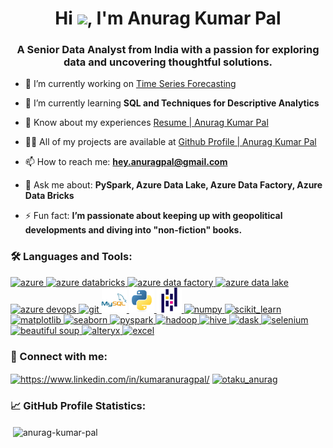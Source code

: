 <h1 align="center">Hi <a href="https://www.gautamkrishnar.com/"><img src="https://media.giphy.com/media/hvRJCLFzcasrR4ia7z/giphy.gif" width="3%"></a>, I'm Anurag Kumar Pal</h1>
<h3 align="center">A Senior Data Analyst from India with a passion for exploring data and uncovering thoughtful solutions.</h3>

- 🔭 I’m currently working on [Time Series Forecasting](https://github.com/Anurag-Kumar-Pal/EPGP-IIITB-Data-Science-Projects/tree/main/Sales%20Forecasting%20for%20Medicinal%20Drugs%20of%20Rossmann%20Stores)

- 🌱 I’m currently learning **SQL and Techniques for Descriptive Analytics**

- 📄 Know about my experiences [Resume | Anurag Kumar Pal](https://drive.google.com/file/d/1_xMOOofTrdDU5huP--TnL85rOIAMQEs8/view?usp=drive_link)

- 👨‍💻 All of my projects are available at [Github Profile | Anurag Kumar Pal](https://github.com/Anurag-Kumar-Pal/EPGP-IIITB-Data-Science-Projects)

- 📫 How to reach me: **hey.anuragpal@gmail.com**

- 💬 Ask me about: **PySpark, Azure Data Lake, Azure Data Factory, Azure Data Bricks**

- ⚡ Fun fact: **I’m passionate about keeping up with geopolitical developments and diving into "non-fiction" books.**



<h3 align="left"> 🛠️ Languages and Tools:</h3>
<p align="left"> <a href="https://azure.microsoft.com/en-in/" target="_blank" rel="noreferrer"> <img src="https://www.vectorlogo.zone/logos/microsoft_azure/microsoft_azure-icon.svg" alt="azure" width="40" height="40"/> </a>
<a href="https://www.databricks.com/" target="_blank" rel="noreferrer"> <img src="https://www.vectorlogo.zone/logos/databricks/databricks-icon.svg" alt="azure databricks" width="40" height="40"/> </a>
<a href="https://azure.microsoft.com/en-in/products/data-factory" target="_blank" rel="noreferrer"> <img src="https://shorturl.at/hLRV0" alt="azure data factory" width="40" height="40"/> </a>
<a href="https://azure.microsoft.com/en-in/solutions/data-lake" target="_blank" rel="noreferrer"> <img src="https://shorturl.at/jZNcD" alt="azure data lake" width="40" height="40"/> </a>
<a href="https://azure.microsoft.com/en-us/products/devops" target="_blank" rel="noreferrer"> <img src="https://shorturl.at/iDyF4" alt="azure devops" width="40" height="40"/> </a>
<a href="https://git-scm.com/" target="_blank" rel="noreferrer"> <img src="https://www.vectorlogo.zone/logos/git-scm/git-scm-icon.svg" alt="git" width="40" height="40"/> </a>  
<a href="https://www.mysql.com/" target="_blank" rel="noreferrer"> <img src="https://raw.githubusercontent.com/devicons/devicon/master/icons/mysql/mysql-original-wordmark.svg" alt="mysql" width="40" height="40"/> </a> 
<a href="https://www.python.org" target="_blank" rel="noreferrer"> <img src="https://raw.githubusercontent.com/devicons/devicon/master/icons/python/python-original.svg" alt="python" width="40" height="40"/> </a>
<a href="https://pandas.pydata.org/" target="_blank" rel="noreferrer"> <img src="https://raw.githubusercontent.com/devicons/devicon/2ae2a900d2f041da66e950e4d48052658d850630/icons/pandas/pandas-original.svg" alt="pandas" width="40" height="40"/> </a>
<a href="https://numpy.org/" target="_blank" rel="noreferrer"> <img src="https://www.vectorlogo.zone/logos/numpy/numpy-icon.svg" alt="numpy" width="40" height="40"/> </a>
<a href="https://scikit-learn.org/" target="_blank" rel="noreferrer"> <img src="https://upload.wikimedia.org/wikipedia/commons/0/05/Scikit_learn_logo_small.svg" alt="scikit_learn" width="40" height="40"/> </a>
<a href="https://matplotlib.org/" target="_blank" rel="noreferrer"> <img src="https://rb.gy/n3cte4" alt="matplotlib" width="40" height="40"/> </a>
<a href="https://seaborn.pydata.org/" target="_blank" rel="noreferrer"> <img src="https://seaborn.pydata.org/_images/logo-mark-lightbg.svg" alt="seaborn" width="40" height="40"/> </a>
<a href="https://spark.apache.org/docs/latest/api/python/index.html#" target="_blank" rel="noreferrer"> <img src="https://rb.gy/xmc0ks" alt="pyspark" width="70" height="40"/> </a>
<a href="https://hadoop.apache.org/" target="_blank" rel="noreferrer"> <img src="https://www.vectorlogo.zone/logos/apache_hadoop/apache_hadoop-icon.svg" alt="hadoop" width="40" height="40"/> </a> 
<a href="https://hive.apache.org/" target="_blank" rel="noreferrer"> <img src="https://www.vectorlogo.zone/logos/apache_hive/apache_hive-icon.svg" alt="hive" width="40" height="40"/> </a>
<a href="https://docs.dask.org/en/stable/" target="_blank" rel="noreferrer"> <img src="https://shorturl.at/asMlO" alt="dask" width="40" height="40"/> </a>
<a href="https://www.selenium.dev" target="_blank" rel="noreferrer"> <img src="https://raw.githubusercontent.com/detain/svg-logos/780f25886640cef088af994181646db2f6b1a3f8/svg/selenium-logo.svg" alt="selenium" width="40" height="40"/> </a>
<a href="https://www.crummy.com/software/BeautifulSoup/" target="_blank" rel="noreferrer"> <img src="https://rb.gy/dmgqtf" alt="beautiful soup" width="70" height="40"/> </a>
<a href="https://www.alteryx.com/" target="_blank" rel="noreferrer"> <img src="https://rb.gy/lntqnf" alt="alteryx" width="60" height="40"/> </a>
<a href="https://www.microsoft.com/en-in/microsoft-365/excel" target="_blank" rel="noreferrer"> <img src="https://shorturl.at/KDfrG" alt="excel" width="40" height="40"/> </a>
</p>



<h3 align="left"> 🔗 Connect with me:</h3>
<p align="left">
<a href="https://linkedin.com/in/kumaranuragpal/" target="blank"><img align="center" src="https://raw.githubusercontent.com/rahuldkjain/github-profile-readme-generator/master/src/images/icons/Social/linked-in-alt.svg" alt="https://www.linkedin.com/in/kumaranuragpal/" height="30" width="40" /></a>
<a href="https://instagram.com/otaku_anurag" target="blank"><img align="center" src="https://raw.githubusercontent.com/rahuldkjain/github-profile-readme-generator/master/src/images/icons/Social/instagram.svg" alt="otaku_anurag" height="30" width="40" /></a>
</p>


<h3 align="left"> 📈 GitHub Profile Statistics:</h3>
<p>&nbsp;<img align="center" src="https://github-readme-stats.vercel.app/api?username=anurag-kumar-pal&show_icons=true&locale=en" alt="anurag-kumar-pal" /></p>
